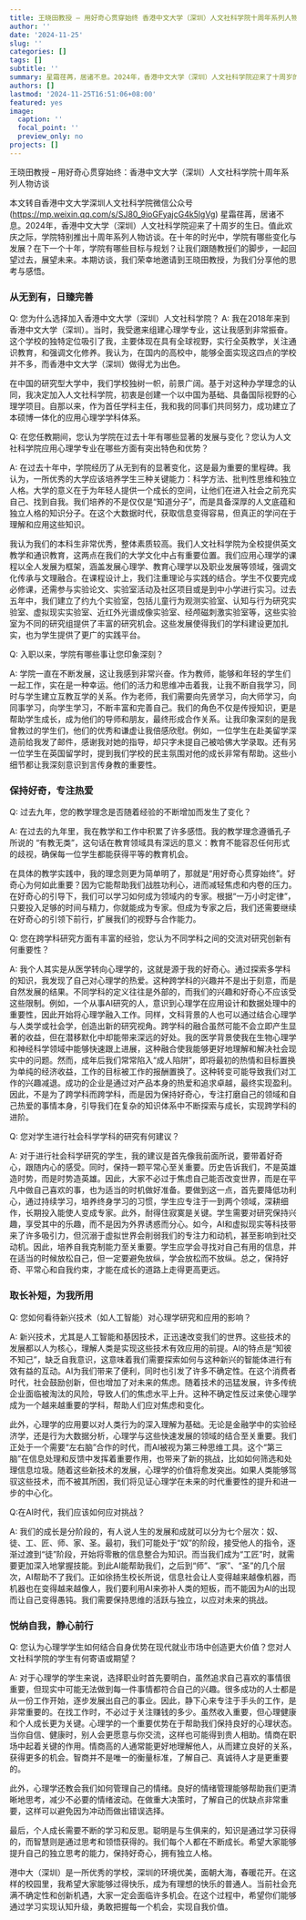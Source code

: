 ```yaml
---
title: 王晓田教授 – 用好奇心贯穿始终 香港中文大学（深圳）人文社科学院十周年系列人物访谈
author: ''
date: '2024-11-25'
slug: ''
categories: []
tags: []
subtitle: ''
summary: 星霜荏苒，居诸不息。2024年，香港中文大学（深圳）人文社科学院迎来了十周岁的生日。值此欢庆之际，学院特别推出十周年系列人物访谈。在十年的时光中，学院有哪些变化与发展？在下一个十年，学院有哪些目标与规划？让我们跟随教授们的脚步，一起回望过去，展望未来。本期访谈，我们荣幸地邀请到王晓田教授，为我们分享他的思考与感悟。
authors: []
lastmod: '2024-11-25T16:51:06+08:00'
featured: yes
image:
  caption: ''
  focal_point: ''
  preview_only: no
projects: []
---
```

王晓田教授 – 用好奇心贯穿始终：香港中文大学（深圳）人文社科学院十周年系列人物访谈

本文转自香港中文大学深圳人文社科学院微信公众号(https://mp.weixin.qq.com/s/SJ80_9ioGFyajcG4k5lgVg)
星霜荏苒，居诸不息。2024年，香港中文大学（深圳）人文社科学院迎来了十周岁的生日。值此欢庆之际，学院特别推出十周年系列人物访谈。在十年的时光中，学院有哪些变化与发展？在下一个十年，学院有哪些目标与规划？让我们跟随教授们的脚步，一起回望过去，展望未来。本期访谈，我们荣幸地邀请到王晓田教授，为我们分享他的思考与感悟。
### 从无到有，日臻完善
Q: 您为什么选择加入香港中文大学（深圳）人文社科学院？
A: 我在2018年来到香港中文大学（深圳）。当时，我受邀来组建心理学专业，这让我感到非常振奋。这个学校的独特定位吸引了我，主要体现在具有全球视野，实行全英教学，关注通识教育，和强调文化修养。我认为，在国内的高校中，能够全面实现这四点的学校并不多，而香港中文大学（深圳）做得尤为出色。

在中国的研究型大学中，我们学校独树一帜，前景广阔。基于对这种办学理念的认同，我决定加入人文社科学院，初衷是创建一个以中国为基础、具备国际视野的心理学项目。自那以来，作为首任学科主任，我和我的同事们共同努力，成功建立了本硕博一体化的应用心理学学科体系。

Q: 在您任教期间，您认为学院在过去十年有哪些显著的发展与变化？您认为人文社科学院应用心理学专业在哪些方面有突出特色和优势？

A: 在过去十年中，学院经历了从无到有的显著变化，这是最为重要的里程碑。我认为，一所优秀的大学应该培养学生三种关键能力：科学方法、批判性思维和独立人格。大学的意义在于为年轻人提供一个成长的空间，让他们在进入社会之前充实自己、找到自我。我们培养的不是仅仅是“知道分子”，而是具备深厚的人文底蕴和独立人格的知识分子。在这个大数据时代，获取信息变得容易，但真正的学问在于理解和应用这些知识。

我认为我们的本科生非常优秀，整体素质较高。我们人文社科学院为全校提供英文教学和通识教育，这两点在我们的大学文化中占有重要位置。我们应用心理学的课程以全人发展为框架，涵盖发展心理学、教育心理学以及职业发展等领域，强调文化传承与文理融合。在课程设计上，我们注重理论与实践的结合。学生不仅要完成必修课，还需参与实验论文、实验室活动及社区项目或是到中小学进行实习。过去五年中，我们建立了约九个实验室，包括儿童行为观测实验室、认知与行为研究实验室、虚拟现实实验室、近红外光谱成像实验室、经颅磁刺激实验室等，这些实验室为不同的研究组提供了丰富的研究机会。这些发展使得我们的学科建设更加扎实，也为学生提供了更广的实践平台。

Q: 入职以来，学院有哪些事让您印象深刻？

A: 学院一直在不断发展，这让我感到非常兴奋。作为教师，能够和年轻的学生们一起工作，实在是一种幸运。他们的活力和思维冲击着我，让我不断自我学习，同时与学生建立互教互学的关系。作为老师，我们需要向先贤学习，向大师学习，向同事学习，向学生学习，不断丰富和完善自己。我们的角色不仅是传授知识，更是帮助学生成长，成为他们的导师和朋友，最终形成合作关系。让我印象深刻的是我曾教过的学生们，他们的优秀和谦虚让我倍感欣慰。例如，一位学生在赴美留学深造前给我发了邮件，感谢我对她的指导，却只字未提自己被哈佛大学录取。还有另一位学生在英国留学时，提到我们学校的民主氛围对他的成长非常有帮助。这些小细节都让我深刻意识到言传身教的重要性。
### 保持好奇，专注热爱
Q: 过去九年，您的教学理念是否随着经验的不断增加而发生了变化？

A: 在过去的九年里，我在教学和工作中积累了许多感悟。我的教学理念遵循孔子所说的 “有教无类”，这句话在教育领域具有深远的意义：教育不能容忍任何形式的歧视，确保每一位学生都能获得平等的教育机会。

在具体的教学实践中，我的理念则更为简单明了，那就是“用好奇心贯穿始终”。好奇心为何如此重要？因为它能帮助我们战胜功利心，进而减轻焦虑和内卷的压力。在好奇心的引导下，我们可以学习如何成为领域内的专家。根据“一万小时定律”，只要投入足够的时间与精力，你就能成为专家。但成为专家之后，我们还需要继续在好奇心的引领下前行，扩展我们的视野与合作能力。

Q: 您在跨学科研究方面有丰富的经验，您认为不同学科之间的交流对研究创新有何重要性？

A: 我个人其实是从医学转向心理学的，这就是源于我的好奇心。通过探索多学科的知识，我发现了自己对心理学的热爱。这种跨学科的兴趣并不是出于刻意，而是自然发展的结果。不同学科的定义往往是外部的，而我们的兴趣和好奇心不应该受这些限制。例如，一个从事AI研究的人，意识到心理学在应用设计和数据处理中的重要性，因此开始将心理学融入工作。同样，文科背景的人也可以通过结合心理学与人类学或社会学，创造出新的研究视角。跨学科的融合虽然可能不会立即产生显著的收益，但在潜移默化中却能带来深远的好处。我的医学背景使我在生物心理学和神经科学领域中能够快速跟上进展，这种融合使我能够更好地理解和解决社会现实中的问题。然而，成年后我们常常陷入“成人陷阱”，即将最初的热情和目标置换为单纯的经济收益，工作的目标被工作的报酬置换了。这种转变可能导致我们对工作的兴趣减退。成功的企业是通过对产品本身的热爱和追求卓越，最终实现盈利。因此，不是为了跨学科而跨学科，而是因为保持好奇心，专注打磨自己的领域和自己热爱的事情本身，引导我们在复杂的知识体系中不断探索与成长，实现跨学科的进阶。

Q: 您对学生进行社会科学学科的研究有何建议？

A: 对于进行社会科学研究的学生，我的建议是首先像我前面所说，要带着好奇心，跟随内心的感受。同时，保持一颗平常心至关重要。历史告诉我们，不是英雄造时势，而是时势造英雄。因此，大家不必过于焦虑自己能否改变世界，而是在平凡中做自己喜欢的事，也为适当的时机做好准备。要做到这一点，首先要降低功利心，通过持续学习，培养终身学习的习惯，学生应专注于一到两个领域，深耕细作，长期投入能使人变成专家。此外，耐得住寂寞是关键。学生需要对研究保持兴趣，享受其中的乐趣，而不是因为外界诱惑而分心。如今，AI和虚拟现实等科技带来了许多吸引力，但沉溺于虚拟世界会削弱我们的专注力和动机，甚至影响到社交动机。因此，培养自我克制能力至关重要。学生应学会寻找对自己有用的信息，并在适当的时候放松自己，但一定要避免放纵，学会放松而不放纵。总之，保持好奇、平常心和自我约束，才能在成长的道路上走得更高更远。


### 取长补短，为我所用
Q: 您如何看待新兴技术（如人工智能）对心理学研究和应用的影响？

A: 新兴技术，尤其是人工智能和基因技术，正迅速改变我们的世界。这些技术的发展都以人为核心，理解人类是实现这些技术有效应用的前提。AI的特点是“知彼不知己”，缺乏自我意识，这意味着我们需要探索如何与这种新兴的智能体进行有效有益的互动。AI为我们带来了便利，同时也引发了许多不确定性。在这个消费者时代，社会鼓励创新，但也增加了对未来的焦虑。随着技术的迅猛发展，许多传统企业面临被淘汰的风险，导致人们的焦虑水平上升。这种不确定性反过来使心理学成为一个越来越重要的学科，帮助人们应对焦虑和变化。

此外，心理学的应用要以对人类行为的深入理解为基础。无论是金融学中的实验经济学，还是行为大数据分析，心理学与这些快速发展的领域的结合至关重要。我们正处于一个需要“左右脑”合作的时代，而AI被视为第三种思维工具。这个“第三脑”在信息处理和反馈中发挥着重要作用，也带来了新的挑战，比如如何筛选和处理信息垃圾。随着这些新技术的发展，心理学的价值将愈发突出。如果人类能够驾驭这些技术，而不被其所困，我们将见证心理学在未来的时代重要性的提升和进一步的中心化。

Q:在AI时代，我们应该如何应对挑战？

A: 我们的成长是分阶段的，有人说人生的发展和成就可以分为七个层次：奴、徒、工、匠、师、家、圣。最初，我们可能处于“奴”的阶段，接受他人的指令，逐渐过渡到“徒”阶段，开始将零散的信息整合为知识。而当我们成为“工匠”时，就需要更加深入地掌握技能。到此AI能帮助我们，之后到“师”、“家”、“圣”的几个层次，AI帮助不了我们。正如徐扬生校长所说，信息社会让人变得越来越像机器，而机器也在变得越来越像人，我们要利用AI来弥补人类的短板，而不能因为AI的出现而让自己变得愚钝。我们需要保持思维的活跃与独立，以应对未来的挑战。

### 悦纳自我，静心前行

Q: 您认为心理学学生如何结合自身优势在现代就业市场中创造更大价值？您对人文社科学院的学生有何寄语或期望？

A: 对于心理学的学生来说，选择职业时首先要明白，虽然追求自己喜欢的事情很重要，但现实中可能无法做到每一件事情都符合自己的兴趣。很多成功的人士都是从一份工作开始，逐步发展出自己的事业。因此，静下心来专注于手头的工作，是非常重要的。在找工作时，不必过于关注赚钱的多少。虽然收入重要，但心理健康和个人成长更为关键。心理学的一个重要优势在于帮助我们保持良好的心理状态。当你自信、健康时，别人会更愿意与你交流，这样也可能得到贵人相助。情商在职场中起着关键的作用。情商高的人通常能更好地理解他人，从而建立良好的关系，获得更多的机会。智商并不是唯一的衡量标准，了解自己、真诚待人才是更重要的。

此外，心理学还教会我们如何管理自己的情绪。良好的情绪管理能够帮助我们更清晰地思考，减少不必要的情绪波动。在做重大决策时，了解自己的优缺点非常重要，这样可以避免因为冲动而做出错误选择。

最后，个人成长需要不断的学习和反思。聪明是与生俱来的，知识是通过学习获得的，而智慧则是通过思考和领悟获得的。我们每个人都在不断成长。希望大家能够提升自己的独立思考的能力，保持好奇心，拥有独立人格。

港中大（深圳）是一所优秀的学校，深圳的环境优美，面朝大海，春暖花开。在这样的校园里，我希望大家能够过得快乐，成为有理想的快乐的普通人。当前社会充满不确定性和创新机遇，大家一定会面临许多机会。在这个过程中，希望你们能够通过学习实现认知升级，勇敢把握每一个机会，实现自我价值。
